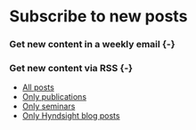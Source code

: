 # Subscribe to new posts

### Get new content in a weekly email {-}
<div class="ml-form-embed"
  data-account="3217732:q9y4a1d8i3"
  data-form="4240669:y9j1r8">
</div>

### Get new content via RSS {-}

* [All posts](/index.xml)
* [Only publications](/publications/index.xml)
* [Only seminars](/seminars/index.xml)
* [Only Hyndsight blog posts](/hyndsight/index.xml)
